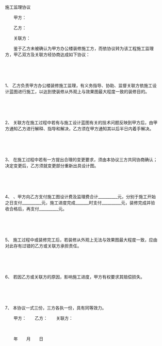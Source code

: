 



施工监理协议



 

　　甲方：

　　乙方：

　　关联方：　　

　　鉴于乙方未被确认为甲方办公楼装修施工方，而依协议转为该工程施工监理方，甲乙双方及关联方经协商达成如下协议：

　　

　　

1、
乙方负责甲方办公楼装修施工监理，有义务指导、协助、监督关联方依施工设计蓝图进行施工，以达到使装修从外观上与效果图最大程度一致的装修目的。

　　

　　

2、
关联方在施工过程中若有与施工设计蓝图有关的技术问题反映到甲方后，由甲方通知乙方进行解释、指导和解决，乙方须在甲方通知其以后半日内着手解决。

　　

　　

3、
在施工过程中若有一方提出合理的变更要求，须由本协议三方共同协商确认；决定变更后，乙方须就变更部分重新出具设计图。

　　

　　

4、
、甲方向乙方支付施工图设计费及监理费合计__________元，分别于施工开始之日支付__________元，施工进度完成_______时支付__________元，装修完成并验收合格后，再支付__________元。

　　

　　

5、
施工过程中或装修完工后，若装修从外观上无法与效果图最大程度一致，应由对此存有过错的乙方或关联方承担责任。

　　

　　

6、
若因乙方或关联方的原因，影响施工进度，甲方有权要求其赔偿损失。

　　

　　

7、
本协议一式三份，三方各执一份，具有同等效力。　　

　　甲方：　　乙方：　　关联方：

　　


 　　年　　月　　日
 
　　



　　